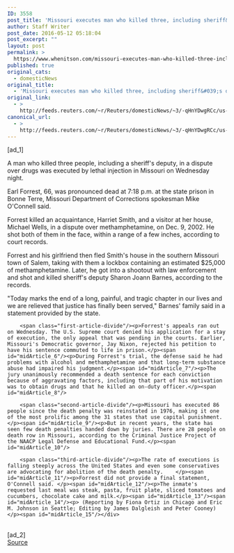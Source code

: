 ```yaml
---
ID: 3558
post_title: 'Missouri executes man who killed three, including sheriff&#039;s deputy'
author: Staff Writer
post_date: 2016-05-12 05:18:04
post_excerpt: ""
layout: post
permalink: >
  https://www.whenitson.com/missouri-executes-man-who-killed-three-including-sheriffs-deputy/
published: true
original_cats:
  - domesticNews
original_title:
  - 'Missouri executes man who killed three, including sheriff&#039;s deputy'
original_link:
  - >
    http://feeds.reuters.com/~r/Reuters/domesticNews/~3/-qHnYDwgRCc/us-missouri-execution-idUSKCN0Y221Y
canonical_url:
  - >
    http://feeds.reuters.com/~r/Reuters/domesticNews/~3/-qHnYDwgRCc/us-missouri-execution-idUSKCN0Y221Y
---
```

 [ad_1]
<br><div id="articleText">
<span id="midArticle_start"/>

<span id="midArticle_0"/><span class="focusParagraph" readability="5"><p><span class="articleLocatio&lt;/span&gt;n">A man who killed three people, including a sheriff's deputy, in a dispute over drugs was executed by lethal injection in Missouri on Wednesday night.</span></p></span><span id="midArticle_1"/><p>Earl Forrest, 66, was pronounced dead at 7:18 p.m. at the state prison in Bonne Terre, Missouri Department of Corrections spokesman Mike O'Connell said.</p><span id="midArticle_2"/><p>Forrest killed an acquaintance, Harriet Smith, and a visitor at her house, Michael Wells, in a dispute over methamphetamine, on Dec. 9, 2002. He shot both of them in the face, within a range of a few inches, according to court records.</p><span id="midArticle_3"/><p>Forrest and his girlfriend then fled Smith's house in the southern Missouri town of Salem, taking with them a lockbox containing an estimated $25,000 of methamphetamine. Later, he got into a shootout with law enforcement and shot and killed sheriff's deputy Sharon Joann Barnes, according to the records.</p><span id="midArticle_4"/><p>"Today marks the end of a long, painful, and tragic chapter in our lives and we are relieved that justice has finally been served," Barnes' family said in a statement provided by the state.</p><span id="midArticle_5"/>
        
        <span class="first-article-divide"/><p>Forrest's appeals ran out on Wednesday. The U.S. Supreme court denied his application for a stay of execution, the only appeal that was pending in the courts. Earlier, Missouri's Democratic governor, Jay Nixon, rejected his petition to have his sentence commuted to life in prison.</p><span id="midArticle_6"/><p>During Forrest's trial, the defense said he had problems with alcohol and methamphetamine and that long-term substance abuse had impaired his judgment.</p><span id="midArticle_7"/><p>The jury unanimously recommended a death sentence for each conviction because of aggravating factors, including that part of his motivation was to obtain drugs and that he killed an on-duty officer.</p><span id="midArticle_8"/>
        
        <span class="second-article-divide"/><p>Missouri has executed 86 people since the death penalty was reinstated in 1976, making it one of the most prolific among the 31 states that use capital punishment.</p><span id="midArticle_9"/><p>But in recent years, the state has seen few death penalties handed down by juries. There are 28 people on death row in Missouri, according to the Criminal Justice Project of the NAACP Legal Defense and Educational Fund.</p><span id="midArticle_10"/>
        
        <span class="third-article-divide"/><p>The rate of executions is falling steeply across the United States and even some conservatives are advocating for abolition of the death penalty.    </p><span id="midArticle_11"/><p>Forrest did not provide a final statement, O'Connell said. </p><span id="midArticle_12"/><p>The inmate's requested last meal was steak, pasta, fruit plate, sliced tomatoes and cucumbers, chocolate cake and milk.</p><span id="midArticle_13"/><span id="midArticle_14"/><p> (Reporting by Fiona Ortiz in Chicago and Eric M. Johnson in Seattle; Editing by James Dalgleish and Peter Cooney)</p><span id="midArticle_15"/></div>
<br>[ad_2]
<br><a href="http://feeds.reuters.com/~r/Reuters/domesticNews/~3/-qHnYDwgRCc/us-missouri-execution-idUSKCN0Y221Y">Source </a>